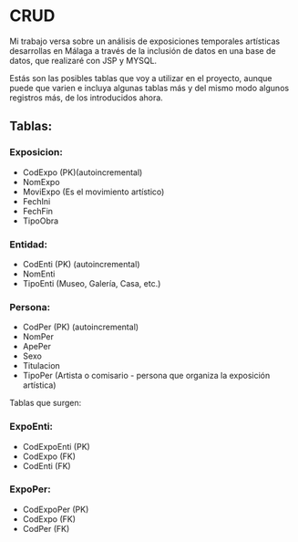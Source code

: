 # CRUD

Mi trabajo versa sobre un análisis de exposiciones temporales artísticas desarrollas en Málaga a través de la inclusión de datos en una base de datos, que realizaré con JSP y MYSQL.

Estás son las posibles tablas que voy a utilizar en el proyecto, aunque puede que varien e incluya algunas tablas más y del mismo modo algunos registros más, de los introducidos ahora.

## Tablas:

### Exposicion:
* CodExpo (PK)(autoincremental)
* NomExpo
* MoviExpo (Es el movimiento artístico)
* FechIni 
* FechFin
* TipoObra

### Entidad:
* CodEnti (PK) (autoincremental)
* NomEnti
* TipoEnti (Museo, Galería, Casa, etc.)

### Persona:
* CodPer (PK) (autoincremental)
* NomPer
* ApePer
* Sexo
* Titulacion
* TipoPer (Artista o comisario - persona que organiza la exposición artística)




Tablas que surgen:


### ExpoEnti:
* CodExpoEnti (PK)
* CodExpo (FK)
* CodEnti (FK)

### ExpoPer:
* CodExpoPer (PK)
* CodExpo (FK)
* CodPer (FK)
